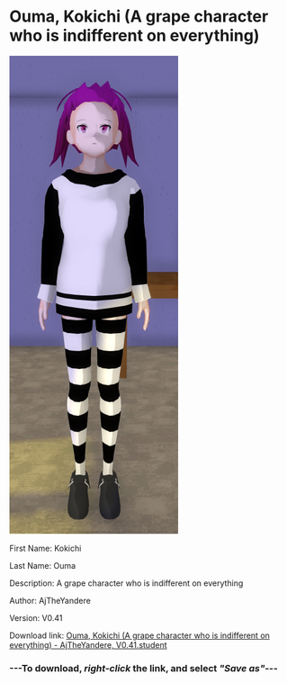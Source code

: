 # Ouma, Kokichi (A grape character who is indifferent on everything)

<img src = "https://raw.githubusercontent.com/Arbiter1223/Daigaku-Gurashi-Custom-Students/master/Students/Files/Ouma%2C%20Kokichi%20(A%20grape%20character%20who%20is%20indifferent%20on%20everything).png">

First Name: Kokichi

Last Name: Ouma

Description: A grape character who is indifferent on everything

Author: AjTheYandere

Version: V0.41

Download link: <a href="https://raw.githubusercontent.com/Arbiter1223/Daigaku-Gurashi-Custom-Students/master/Students/Files/Ouma%2C%20Kokichi%20(A%20grape%20character%20who%20is%20indifferent%20on%20everything)%20-%20AjTheYandere%2C%20V0.41.student">Ouma, Kokichi (A grape character who is indifferent on everything) - AjTheYandere, V0.41.student</a>

### ---**To download, _right-click_ the link, and select _"Save as"_**---
